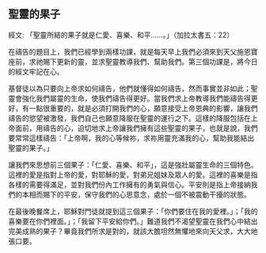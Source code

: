 ## 聖靈的果子 ##

經文: 「聖靈所結的果子就是仁愛、喜樂、和平……。」（加拉太書五：22）



在禱告的題目上，我們已經學到兩樣功課，就是每天早上我們必須來到天父施恩寶座前，求祂賜下更新的靈，並求聖靈教導我們、幫助我們。第三個功課是，將今日的經文牢記在心。

基督徒以為只要向上帝求如何禱告，他們就懂得如何禱告，然而事實並非如此；聖靈會強化我們屬靈的生命，使我們禱告得更好。當我們求上帝教導我們能禱告得更好，有一點很重要的，就是必須打開我們的心，願意接受上帝恩典的影響，讓我們禱告的慾望被激發，我們自己也願意降服在聖靈的運行之下。這樣的降服包括在上帝面前，用禱告的心，迫切地求上帝讓我們擁有這些聖靈的果子，也就是說，我們要常常這樣禱告：「上帝啊，我的心等候祢，求祢用靈充滿我的心，幫助我能結出聖靈的果子。」

讓我們來思想前三個果子：「仁愛、喜樂、和平」，這是強壯屬靈生命的三個特色。這裡的愛是指對上帝的愛，對耶穌的愛，對弟兄姐妺及眾人的愛。這裡的喜樂是指各樣的需要得滿足，並對我們份內工作擁有的勇氣與信心。平安則是指上帝接納我們的本相而賜下的平安，保守我們的心思意念，處於一個不被震動干擾的狀態。

在最後晚餐席上，耶穌對門徒就提到這三個果子：「你們要住在我的愛裡。」；「我的喜樂要在你們裡面。」；「我留下平安給你們。」難道我們不渴望聖靈在我們心中結出完美成熟的果子？畢竟我們所求是對的，就該大膽坦然無懼地來向天父求，大大地張口要。